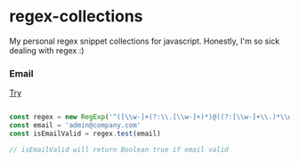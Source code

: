 # regex-collections
My personal regex snippet collections for javascript. Honestly, I'm so sick dealing with regex :)


### Email
[Try](https://regex101.com/r/StcU4f/1)
``` js

const regex = new RegExp('^([\\w-]+(?:\\.[\\w-]+)*)@((?:[\\w-]+\\.)*\\w[\\w-]{0,66})\\.([a-z]{2,6}(?:\\.[a-z]{2})?)$', 'i')
const email = 'admin@company.com'
const isEmailValid = regex.test(email)

// isEmailValid will return Boolean true if email valid
```
